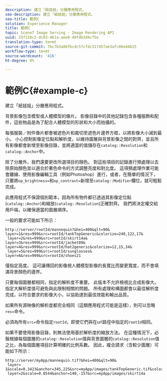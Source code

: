 ```yaml
---
description: 建立「紙娃娃」分層應用程式。
seo-description: 建立「紙娃娃」分層應用程式。
seo-title: 範例C
solution: Experience Manager
title: 範例C
topic: Scene7 Image Serving - Image Rendering API
uuid: 25f228c2-dc03-461a-aee8-40fdb3d4cf5e
translation-type: tm+mt
source-git-commit: 7bc7b3a86fbcdc57cfdc31745fae3afc06e44b15
workflow-type: tm+mt
source-wordcount: '416'
ht-degree: 0%

---
```



# 範例C{#example-c}

建立「紙娃娃」分層應用程式。

背景影像包含模型或人體模型的像片。 影像目錄中的其他記錄包含各種服飾和配件，這些物品是為了配合人體模型的形狀和大小而拍攝的。

每張服裝／附件像片都會被遮色片和裁切至遮色片邊界方框，以將影像大小減到最小。 小心控制影像定位點和解析度，以維持圖層與背景影像之間的對齊，並且所有影像都會新增至影像目錄，並將適當的值儲存在`catalog::Resolution`和`catalog::Anchor`中。

除了分層外，我們還要更改所選項目的顏色。 對這些項目的記錄進行預處理以去除原始顏色並以適合於著色命令的方式調整亮度和對比度。 這項預處理作業可能會離線、使用影像編輯工具（例如Photoshop）進行，或者，在簡單的情況下，只要將`op_brightness=`和`op_contrast=`新增至`catalog::Modifier`欄位，就可輕鬆完成。

此應用程式不保證個別範本，因為所有物件都已透過其影像定位點(`catalog::Anchor`)和縮放(`catalog::Resolution`)正確對齊。 我們將決定權交給用戶端，以確保適當的圖層順序。

一般的要求可能如下所示：

```
http://server/rootId/mannequin?&hei=400&qlt=90&
layer=1&res=999&src=rootId/tankTopGeneric&colorize=240,122,17&
 layer=2&res=999&src=rootId/skirt14a&
layer=3&res=999&src=rootId/jacket09&
layer=4&res=999&src=rootId/hat2generic&colorize=12,15,34&
 layer=5&res=999&src=rootId/sunglasses&
layer=6&res=999&src=rootId/shoes21
```

僅指定高度。 這可讓傳回的影像視人體模型影像的長寬比而變更寬度，而不會填滿背景顏色的邊界。

只要每個圖層都相同，指定的解析度不重要。 此版本不允許檢視比合成影像大。 指定大解析度值可避免與此限制相關的問題。 所有處理和構圖都會以最佳解析度完成，以符合要求的影像大小，以協助達到最佳效能和輸出品質。

如果所有源映像的解析度都完全相同（這類應用程式可能是這樣），則可以忽略`res=`命令。

必須為所有`src=`命令指定`rootId`，即使它們與在url路徑中指定的`rootId`相同。

如果不要使用影像目錄，則無法使用基於解析度的縮放方法。 在這種情況下，必鬚根據每個圖層的`catalog::Resolution`值與背景圖層的`catalog::Resolution`值之比，為每個圖層項目計算明確的比例系數。 因此，複合請求（含較少圖層）可能如下所示：

```
http://server/myApp/mannequin.tif?&hei=400&qlt=90&
 layer= 1&scale=0.3423&anchor=345,225&src=myApp/images/tankTopGeneric.tif&colorize=240,122,17&
 layer=2&scale=0.8544&anchor=140,-157&src=myApp/images/skirt14a
```

